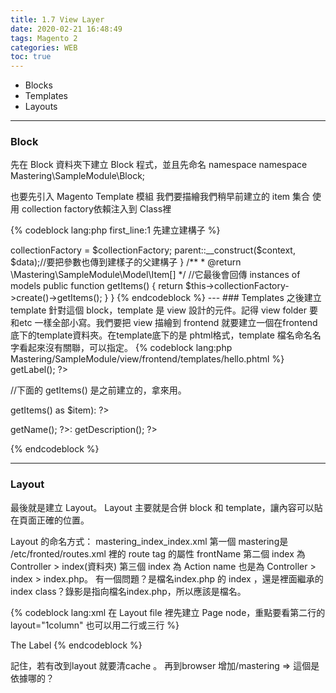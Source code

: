 ```yaml
---
title: 1.7 View Layer
date: 2020-02-21 16:48:49
tags: Magento 2
categories: WEB
toc: true
---
```


+ Blocks
+ Templates
+ Layouts
<!-- more -->

---

### Block

先在 Block 資料夾下建立 Block 程式，並且先命名 namespace 
namespace Mastering\SampleModule\Block;

也要先引入 Magento Template 模組
我們要描繪我們稍早前建立的 item 集合
使用 collection factory依賴注入到 Class裡

{% codeblock lang:php first_line:1 先建立建構子 %}
<?php

namespace Mastering\SampleModule\Block;

use Magento\Framework\View\Element\Template;
use Mastering\SampleModule\Model\ResourceModel\Item\Collection;
//Magento 2 會產生一個 factory ，若你在任何一個 Class後方加後綴字 factory，如下方：
use Mastering\SampleModule\Model\ResourceModel\Item\CollectionFactory;
//為甚麼要用 CollectionFactory，是因為避免 Collection Class 重複使用在我們 Block 之前(待確認？)。

class Hello extends Template
{
    private $collectionFactory;

    public function __construct(
        Template\Context $context,
        CollectionFactory $collectionFactory,
        array $data = []
    ) {
        $this->collectionFactory = $collectionFactory;
        parent::__construct($context, $data);//要把參數也傳到建樣子的父建構子
    }

    /**
     * @return \Mastering\SampleModule\Model\Item[]
     */
     //它最後會回傳 instances of models
    public function getItems()
    {
        return $this->collectionFactory->create()->getItems();
    }
}
{% endcodeblock %}

---

### Templates


之後建立 template 針對這個 block，template 是 view 設計的元件。記得 view folder 要和etc 一樣全部小寫。我們要把 view 描繪到 frontend 就要建立一個在frontend 底下的template資料夾。在template底下的是 phtml格式，template 檔名命名名字看起來沒有關聯，可以指定。

{% codeblock lang:php Mastering/SampleModule/view/frontend/templates/hello.phtml %}
<?php
//下面會有引入 Block 實例的作用，意思是引入一個 $block 變數。
/** @var \Mastering\SampleModule\Block\Hello $block */
?>
<?php echo $block->getLabel(); ?>
//下面的 getItems() 是之前建立的，拿來用。
<?php foreach ($block->getItems() as $item): ?>
<p>
<?php echo $item->getName(); ?>: <?php echo $item->getDescription(); ?>
</p>
<?php endforeach; ?>
{% endcodeblock %}

---

### Layout

最後就是建立 Layout。
Layout 主要就是合併 block 和 template，讓內容可以貼在頁面正確的位置。


Layout 的命名方式： mastering_index_index.xml
第一個 mastering是 /etc/fronted/routes.xml 裡的 route tag 的屬性 frontName
第二個 index 為 Controller > index(資料夾)
第三個 index 為 Action name 也是為 Controller > index > index.php。
有一個問題？是檔名index.php 的 index ，還是裡面繼承的 index class？錄影是指向檔名index.php，所以應該是檔名。

{% codeblock lang:xml 在 Layout file 裡先建立 Page node，重點要看第二行的 layout="1column" 也可以用二行或三行 %}
<?xml version="1.0"?>
<page xmlns:xsi="http://www.w3.org/2001/XMLSchema-instance" layout="1column" xsi:noNamespaceSchemaLocation="urn:magento:framework:View/Layout/etc/page_configuration.xsd">
    <body>
        <referenceContainer name="content">
        <!-- 下方的 block tag 裡的 template(單數) 屬性 Pass 了 templates folder 包含 model，這個 model 已經透過 layout 宣告。 -->
            <block name="mastering_hello" class="Mastering\SampleModule\Block\Hello" template="hello.phtml">
                <arguments>
                    <argument name="label" xsi:type="string">The Label</argument>
                </arguments>
            </block>
        </referenceContainer>
        <referenceBlock name="form.subscribe" remove="true"/>
    </body>
</page>
{% endcodeblock %}



記住，若有改到layout 就要清cache 。
再到browser 增加/mastering => 這個是依據哪的？


